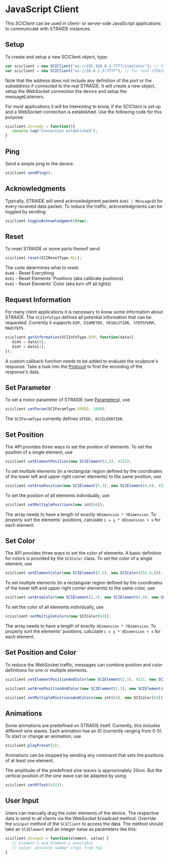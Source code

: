# JavaScript Client

This _SCIClient_ can be used in client- or server-side JavaScript applications to communicate with STRAIDE instances.

## Setup

To create and setup a new SCIClient object, type:
```js
var sciclient = new SCIClient("ws://192.168.0.1:7777/simulator"); // for Simulator
var sciclient = new SCIClient("ws://10.0.1.3:7777"); // for real STRAIDE
```
Note that the address does not include any definition of the _port_ or the _subaddress_ if connected to the real STRAIDE.
It will create a new object, setup the WebSocket connection the device and setup the messageListeners.

For most applications it will be interesting to know, if the SCIClient is set up and a WebSocket connection is established. Use the following code for this purpose:
```js
sciclient.onready = function(){
   console.log("Connection established");
}
```

## Ping
Send a simple ping to the device.
```js
sciclient.sendPing();
```

## Acknowledgments
Typically, STRAIDE will send acknowledgment packets `0x01 | MessageID` for every received data packet. To reduce the traffic, acknowledgments can be toggled by sending:
```js
sciclient.toggleAcknowledgment(true);
```

## Reset
To reset STRAIDE or some parts thereof send
```js
sciclient.reset(SCIResetType.ALL);
```
The code determines what to reset:\
`0x00` - Reset Everything\
`0x01` - Reset Elements' Positions (aka calibrate positions)\
`0x02` - Reset Elements' Color (aka turn off all lights)

## Request Information
For many client applications it is necessary to know some information about STRAIDE. The `SCIInfoType` defines all potential information that can be requested. Currently it supports `DIM, DIAMETER, RESOLUTION, STEPSPERM, MAXSTEPS`.

```js
sciclient.getInformation(SCIInfoType.DIM, function(data){
   dimX = data[0];
   dimY = data[1];
});
```
A custom callback function needs to be added to evaluate the sculpture's response. Take a look into the [Protocol](/Hardware/protocol.md) to find the encoding of the response's data.

## Set Parameter
To set a motor parameter of STRAIDE (see [Parameters](/Hardware/parameters.md)), use
```js
sciclient.setParam(SCIParamType.SPEED, 1000);
```
The `SCIParamType` currently defines `SPEED, ACCELERATION`.

## Set Position
The API provides three ways to set the position of elements. To set the position of a single element, use
```js
sciclient.setElementPosition(new SCIElement(2,5), 4321);
```

To set multiple elements (in a rectangular region defined by the coordinates of the lower left and upper right corner elements) to the same position, use
```js
sciclient.setAreaPosition(new SCIElement(2,3), new SCIElement(4,6), 4321);
```

To set the position of all elements individually, use
```js
sciclient.setMultiplePositions(new int[64]);
```
The array needs to have a length of exactly `XDimension * YDimension`. To properly sort the elements' positions, calculate `i = y * XDimension + x` for each element.

## Set Color
The API provides three ways to set the color of elements. A basic definition for colors is provided by the `SCIColor` class. To set the color of a single element, use
```js
sciclient.setElementColor(new SCIElement(2,5), new SCIColor(255,0,0));
```
To set multiple elements (in a rectangular region defined by the coordinates of the lower left and upper right corner elements) to the same color, use
```js
sciclient.setAreaColor(new SCIElement(2,3), new SCIElement(4,6), new SCIColor(255,0,0));
```

To set the color of all elements individually, use
```js
scisclient.setMultipleColors(new SCIColor[64]);
```
The array needs to have a length of exactly `XDimension * YDimension`. To properly sort the elements' positions, calculate `i = y * XDimension + x` for each element.


## Set Position and Color
To reduce the WebSocket traffic, messages can combine position and color definitions for one or multiple elements. 
```js
sciclient.setElementPositionAndColor(new SCIElement(2,5), 4321, new SCIColor(255,0,0));

sciclient.setAreaPositionAndColor(new SCIElement(2,3), new SCIElement(4,6), 4321, new SCIColor(255,0,0));

sciclient.setMultiplePositionsAndColors(new int[64], new SCIColor[64]);
```

## Animations
Some animations are predefined on STRAIDE itself. Currently, this includes different sine waves. Each animation has an ID (currently ranging from 0-5). To start or change an animation, use
```js
sciclient.playPreset(2);
```
Animations can be stopped by sending any command that sets the positions of at least one element.

The amplitude of the predefined sine waves is approximately 20cm. But the vertical position of the sine wave can be adapted by using
```js
sciclient.setOffset(4321);
```

## User Input
Users can manually drag the outer elements of the device. The respective data is send to all clients via the WebSocket broadcast method. Override the `oninput` method of the `SCIClient` to access the data. The method should take an `SCIElement` and an integer value as parameters like this:

```js
sciclient.oninput = function(element, value) {
   // element.x and element.y available
   // value: absolute number steps from top
}
```